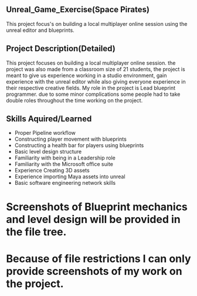 ## Unreal_Game_Exercise(Space Pirates)
This project focus's on building a local multiplayer online session using the unreal editor and blueprints.


## Project Description(Detailed)
This project focuses on building a local multiplayer online session. the project was also made from a classroom size of 21 students, the project is meant to give us experience working in a studio environment, gain experience with the unreal editor while also giving everyone experience in their respective creative fields. My role in the project is Lead blueprint programmer. due to some minor complications some people had to take double roles throughout the time working on the project.

## Skills Aquired/Learned
- Proper Pipeline workflow
- Constructing player movement with blueprints
- Constructing a health bar for players using blueprints
- Basic level design structure
- Familiarity with being in a Leadership role
- Familiarity with the Microsoft office suite
- Experience Creating 3D assets
- Experience importing Maya assets into unreal
- Basic software engineering network skills

# Screenshots of Blueprint mechanics and level design will be provided in the file tree.

# Because of file restrictions I can only provide screenshots of my work on the project. 



